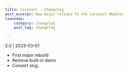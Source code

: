 ```yaml
---
title: Carousel - Changelog
post_excerpt: New major release fo the Carousel Module.
taxonomy:
    category: changelog
    post_tag: changelog

---
```


2.0 | 2023-03-01
* First major rebuild
* Remove built-in demo
* Convert slug.